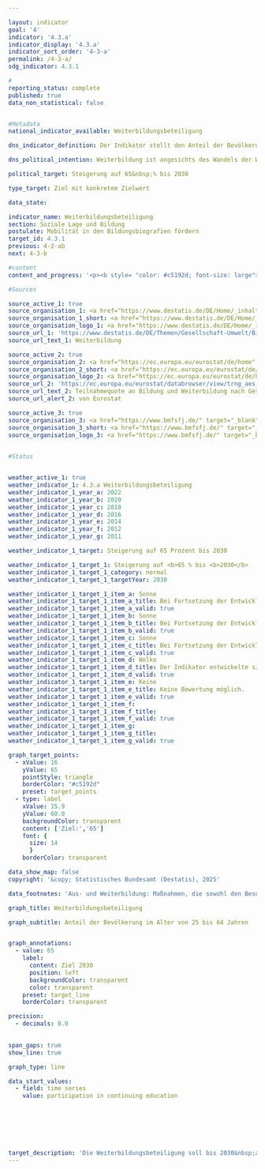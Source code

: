 ```yaml
---

layout: indicator        
goal: '4'        
indicator: '4.3.a'        
indicator_display: '4.3.a'        
indicator_sort_order: '4-3-a'        
permalink: /4-3-a/        
sdg_indicator: 4.3.1        

#
reporting_status: complete        
published: true        
data_non_statistical: false        


#Metadata        
national_indicator_available: Weiterbildungsbeteiligung        

dns_indicator_definition: Der Indikator stellt den Anteil der Bevölkerung im Alter von 25&nbsp;bis 64&nbsp;Jahren (in %) dar, der in den letzten 12&nbsp;Monaten vor der Erhebung an formalen oder non-formalen Aus- oder Weiterbildungsmaßnahmen teilgenommen hat. Formale Bildung und Ausbildung ist definiert als Bildung, die durch das System von Schulen, Hochschulen, Universitäten und anderen formalen Bildungseinrichtungen angeboten wird. Zur non-formalen Bildung und Ausbildung zählen alle organisierten und nachhaltigen Lernaktivitäten, die nicht zur formalen Bildung gehören.        

dns_political_intention: Weiterbildung ist angesichts des Wandels der Wirtschaft, des Arbeitsmarktes und der Gesellschaft wichtig. Die Bundesregierung hat sich mit der Nationalen Weiterbildungsstrategie bereits im Jahr 2022&nbsp;das Ziel gesetzt, mehr Beschäftigte und Unternehmen für Weiterbildung und Qualifizierung zu gewinnen.        

political_target: Steigerung auf 65&nbsp;% bis 2030        

type_target: Ziel mit konkretem Zielwert        

data_state:         

indicator_name: Weiterbildungsbeteiligung        
section: Soziale Lage und Bildung        
postulate: Mobilität in den Bildungsbiografien fördern        
target_id: 4.3.1        
previous: 4-2-ab        
next: 4-3-b        

#content         
content_and_progress: '<p><b style= "color: #c5192d; font-size: large">4.3.a Weiterbildungsbeteiligung</b><br><br>Der Indikator erfasst den Anteil der Bevölkerung im Alter von 25&nbsp;bis 64&nbsp;Jahren, der in den letzten zwölf Monaten vor seiner Erhebung an formalen oder non-formalen Aus- oder Weiterbildungsmaßnahmen teilgenommen hat. Formale Bildung umfasst Bildungsaktivitäten an Schulen, Hochschulen und Universitäten, die einem festgelegten Lehrplan folgen, mit einem im nationalen Qualifikationsrahmen anerkannten Abschluss wie Abitur, Bachelor- oder Masterabschluss enden und mindestens sechs Monate dauern. Non-formale Weiterbildung bezieht sich auf organisierte Lernaktivitäten außerhalb des formalen Bildungssystems, wie berufliche Schulungen, Workshops oder Online-Kurse, die spezifische Kompetenzen oder Wissen vermitteln und zu keinem formalen Abschluss führen.<br><br>Die Daten des Indikators stammen aus dem Adult Education Survey (AES), einer europaweit koordinierten Erhebung, die das Weiterbildungsverhalten der erwachsenen Bevölkerung abbildet. Sie erfasst, inwieweit Erwachsene an formalen oder non-formalen Bildungsmaßnahmen teilnehmen, welche Art von Weiterbildungsaktivitäten sie verfolgen und welche Gründe sie für oder gegen die Teilnahme an Weiterbildung haben. Die Erhebung ist für alle Mitgliedsstaaten der Europäischen Union (EU) verpflichtend und wird alle sechs Jahre durchgeführt. In den Zwischenjahren erfolgen in Deutschland nationale Erhebungen, die ab 2025&nbsp;im Dreijahresrhythmus durchgeführt werden (zuvor alle zwei Jahre).<br><br>Seit der ersten Erhebung in 2007&nbsp;stieg der Anteil der 25- bis 64-Jährigen in Weiterbildung von 45&nbsp;% kontinuierlich auf 62&nbsp;% im Jahr 2020. Die Weiterbildungsquoten von Frauen und Männern in dieser Altersgruppe sind seit 2016&nbsp;nahezu gleich. Bei der letzten Erhebung im Jahr 2022&nbsp;wurde ein leichter Rückgang auf 60&nbsp;% beobachtet, was möglicherweise mit der COVID-19-Pandemie und den damit verbundenen Einschränkungen, wie dem Fehlen von Präsenzveranstaltungen, zusammenhängt. Ein ähnlicher Rückgang wurde auch in anderen Erhebungen zur Weiterbildung beobachtet. Im EU-weiten Vergleich liegt Deutschland damit deutlich über der EU-weiten Weiterbildungsquote von 46,6&nbsp;%.<br><br>Die non-formale Aus- oder Weiterbildung machte den weitaus größeren Anteil an dem Indikatorwert aus. Im Jahr 2022&nbsp;gaben 57,8&nbsp;% der Befragten an, an solchen Maßnahmen teilgenommen zu haben, während nur 7,4&nbsp;% in formaler Ausbildung waren. Die Summe übersteigt den Indikatorwert, da 5,2&nbsp;% der Befragten neben einer formalen Ausbildung zusätzlich an non-formalen Bildungsmaßnahmen teilgenommen haben.<br><br>Bei den in Anspruch genommenen non-formalen Bildungsmaßnahmen war das Themengebiet <i>Wirtschaft, Verwaltung und Recht</i> mit 25,4&nbsp;% am stärksten vertreten, gefolgt von <i>Dienstleistungen</i> mit 18,9&nbsp;%, <i>Gesundheit und soziale Dienste</i> mit 14,3&nbsp;% und <i>Informations- und Kommunikationstechnologien</i> mit 14,0&nbsp;%.<br><br>Eine Auswertung der Befragungsergebnisse nach Altersklassen zeigt, dass mit zunehmendem Alter die Weiterbildungsbeteiligung deutlich nachlässt. Nehmen bei den 25- bis 34-Jährigen noch 70,5&nbsp;% an Weiterbildungsmaßnahmen teil, gilt dies nur noch für 61,8&nbsp;% der 35- bis 44-Jährigen, 60,1&nbsp;% der 45- bis 54-Jährigen und 51,5&nbsp;% der 55- bis 64-Jährigen.<br><br>Der Indikator nimmt keinerlei Wertung der Weiterbildungsmaßnahmen vor. So werden etwa Masterstudiengänge genauso berücksichtigt, wie einmalige, kurze Workshops, die aus rein privatem Interesse wahrgenommen werden. Dadurch liefert der Indikator einen guten Gesamteindruck vom quantitativen Ausmaß der Aus- und Weiterbildung, erlaubt jedoch keine Rückschlüsse auf die zeitlichen und qualitativen Ausprägungen der in Anspruch genommenen Maßnahmen.<br><br>Trotz des Rückgangs zeigt die durchschnittliche Entwicklung der letzten Jahre einen positiven Trend, sodass der politisch festgelegte Zielwert von 65&nbsp;% Weiterbildungsbeteiligung möglicherweise bereits im Jahr 2027&nbsp;erreicht werden könnte, sofern die durchschnittliche Entwicklung der letzten Jahre weiterhin anhält.</p>'                

#Sources        

source_active_1: true
source_organisation_1: <a href="https://www.destatis.de/DE/Home/_inhalt.html" target="_blank">Statistisches Bundesamt</a>
source_organisation_1_short: <a href="https://www.destatis.de/DE/Home/_inhalt.html" target="_blank">Statistisches Bundesamt</a>
source_organisation_logo_1: <a href="https://www.destatis.de/DE/Home/_inhalt.html" target="_blank"><img src="https://dns-indikatoren.de/public/OrgImgDe/destatis.png" alt="Statistisches Bundesamt" title=" Klicken Sie hier um zur Homepage der Organisation Statistisches Bundesamt zu gelangen." style="height:60px; width:148px; border:transparent"/></a>
source_url_1: 'https://www.destatis.de/DE/Themen/Gesellschaft-Umwelt/Bildung-Forschung-Kultur/Weiterbildung/_inhalt.html'
source_url_text_1: Weiterbildung

source_active_2: true
source_organisation_2: <a href="https://ec.europa.eu/eurostat/de/home" target="_blank" onclick="return confirm_alert('von Eurostat', 'De')">Statistisches Amt der Europäischen Union</a>
source_organisation_2_short: <a href="https://ec.europa.eu/eurostat/de/home" target="_blank" onclick="return confirm_alert('von Eurostat', 'De')">Statistisches Amt der Europäischen Union</a>
source_organisation_logo_2: <a href="https://ec.europa.eu/eurostat/de/home" target="_blank" onclick="return confirm_alert('von Eurostat', 'De')"><img src="https://dns-indikatoren.de/public/OrgImgDe/eurostat.png" alt="Statistisches Amt der Europäischen Union" title=" Klicken Sie hier um zur Homepage der Organisation Statistisches Amt der Europäischen Union zu gelangen." style="height:60px; width:148px; border:transparent"/></a>
source_url_2: 'https://ec.europa.eu/eurostat/databrowser/view/trng_aes_100/default/table?lang=de&category=educ.educ_part.trng.trng_aes_12m.trng_aes_12m0'
source_url_text_2: Teilnahmequote an Bildung und Weiterbildung nach Geschlecht - Eurostat-Tabelle [trng_aes_100]
source_url_alert_2: von Eurostat

source_active_3: true
source_organisation_3: <a href="https://www.bmfsfj.de/" target="_blank" onclick="return confirm_alert('des BMBFSFJ', 'De')">Bundesministerium für Bildung, Familie, Senioren, Frauen und Jugend</a>
source_organisation_3_short: <a href="https://www.bmfsfj.de/" target="_blank" onclick="return confirm_alert('des BMBFSFJ', 'De')">Bundesministerium für Bildung, Familie, Senioren, Frauen und Jugend</a>
source_organisation_logo_3: <a href="https://www.bmfsfj.de/" target="_blank" onclick="return confirm_alert('des BMBFSFJ', 'De')"><img src="https://dns-indikatoren.de/public/OrgImgDe/bmbfsfj.png" alt="Bundesministerium für Bildung, Familie, Senioren, Frauen und Jugend" title=" Klicken Sie hier um zur Homepage der Organisation Bundesministerium für Bildung, Familie, Senioren, Frauen und Jugend zu gelangen." style="height:60px; width:148px; border:transparent"/></a>
        

#Status        


weather_active_1: true
weather_indicator_1: 4.3.a Weiterbildungsbeteiligung
weather_indicator_1_year_a: 2022
weather_indicator_1_year_b: 2020
weather_indicator_1_year_c: 2018
weather_indicator_1_year_d: 2016
weather_indicator_1_year_e: 2014
weather_indicator_1_year_f: 2012
weather_indicator_1_year_g: 2011

weather_indicator_1_target: Steigerung auf 65 Prozent bis 2030

weather_indicator_1_target_1: Steigerung auf <b>65 % bis <b>2030</b>
weather_indicator_1_target_1_category: normal
weather_indicator_1_target_1_targetYear: 2030

weather_indicator_1_target_1_item_a: Sonne
weather_indicator_1_target_1_item_a_title: Bei Fortsetzung der Entwicklung aus 2022 wäre der Zielwert erreicht oder um weniger als 5&nbsp;% der Differenz zwischen Zielwert und dem Wert aus 2022 verfehlt worden.
weather_indicator_1_target_1_item_a_valid: true
weather_indicator_1_target_1_item_b: Sonne
weather_indicator_1_target_1_item_b_title: Bei Fortsetzung der Entwicklung aus 2020 wäre der Zielwert erreicht oder um weniger als 5&nbsp;% der Differenz zwischen Zielwert und dem Wert aus 2020 verfehlt worden.
weather_indicator_1_target_1_item_b_valid: true
weather_indicator_1_target_1_item_c: Sonne
weather_indicator_1_target_1_item_c_title: Bei Fortsetzung der Entwicklung aus 2018 wäre der Zielwert erreicht oder um weniger als 5&nbsp;% der Differenz zwischen Zielwert und dem Wert aus 2018 verfehlt worden.
weather_indicator_1_target_1_item_c_valid: true
weather_indicator_1_target_1_item_d: Wolke
weather_indicator_1_target_1_item_d_title: Der Indikator entwickelte sich in 2016 zwar in die gewünschte Richtung auf das Ziel zu, bei Fortsetzung der Entwicklung wäre das Ziel im Zieljahr aber um mehr als 20 % der Differenz zwischen Zielwert und dem Wert aus 2016 verfehlt worden.
weather_indicator_1_target_1_item_d_valid: true
weather_indicator_1_target_1_item_e: Keine
weather_indicator_1_target_1_item_e_title: Keine Bewertung möglich.
weather_indicator_1_target_1_item_e_valid: true
weather_indicator_1_target_1_item_f: 
weather_indicator_1_target_1_item_f_title: 
weather_indicator_1_target_1_item_f_valid: true
weather_indicator_1_target_1_item_g: 
weather_indicator_1_target_1_item_g_title: 
weather_indicator_1_target_1_item_g_valid: true        

graph_target_points:
  - xValue: 16
    yValue: 65
    pointStyle: triangle
    borderColor: "#c5192d"
    preset: target_points
  - type: label
    xValue: 15.9
    yValue: 60.0
    backgroundColor: transparent
    content: ['Ziel:','65']
    font: {
      size: 14
      }
    borderColor: transparent        

data_show_map: false        
copyright: '&copy; Statistisches Bundesamt (Destatis), 2025'        

data_footnotes: 'Aus- und Weiterbildung: Maßnahmen, die sowohl den Besuch von allgemeinbildenden und beruflichen Schulen sowie von Hochschulen als auch die Teilnahme an Lehrveranstaltungen der allgemeinen oder beruflichen Weiterbildung in Form von Kursen, Seminaren, Tagungen oder Privatunterricht umfassen.<br>• Die Daten 2007, 2011, 2016 und 2022 basieren auf den Ergebnissen des AES.<br>• AES: Adult Education Survey (Europäische Erhebung über Lernaktivitäten im Erwachsenenalter).<br>• Die Daten 2010, 2012, 2014, 2018 und 2020 basieren auf einer Sonderauswertung und sind nicht öffentlich zugänglich.'        

graph_title: Weiterbildungsbeteiligung        

graph_subtitle: Anteil der Bevölkerung im Alter von 25 bis 64 Jahren        


graph_annotations:
  - value: 65
    label:
      content: Ziel 2030
      position: left
      backgroundColor: transparent
      color: transparent
    preset: target_line
    borderColor: transparent        

precision: 
  - decimals: 0.0
            

span_gaps: true        
show_line: true        

graph_type: line                

data_start_values: 
  - field: time series
    value: participation in continuing education        

        

        

                                        

target_description: 'Die Weiterbildungsbeteiligung soll bis 2030&nbsp;auf mindestens 65&nbsp;% gesteigert werden.<br>• Ausgehend von der Zielformulierung zeigt die durchschnittliche Entwicklung der letzten sechs Jahre&nbsp;–&nbsp;trotz einer leichten Verschlechterung im Jahr 2022&nbsp;–&nbsp;einen Anstieg. Bei Fortsetzung dieser Entwicklung würde das politisch festgelegte Ziel bereits 2027&nbsp;erreicht werden. Der Indikator 4.3.a wird für das Jahr 2022&nbsp;mit <b>Sonne</b> bewertet.<br><br><a href="https://dns-indikatoren.de/status"><img src="https://sdg-indikatoren.de/public/Wettersymbole/Sonne.png" title="Bei Fortsetzung der Entwicklung aus 2022&nbsp;wäre der Zielwert erreicht oder um weniger als 5&nbsp;% der Differenz zwischen Zielwert und dem Wert aus 2022&nbsp;verfehlt worden." alt="Wettersymbol Sonne"/></a>'        
---
```


